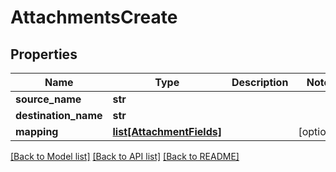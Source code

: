 # AttachmentsCreate

## Properties
Name | Type | Description | Notes
------------ | ------------- | ------------- | -------------
**source_name** | **str** |  | 
**destination_name** | **str** |  | 
**mapping** | [**list[AttachmentFields]**](AttachmentFields.md) |  | [optional] 

[[Back to Model list]](../README.md#documentation-for-models) [[Back to API list]](../README.md#documentation-for-api-endpoints) [[Back to README]](../README.md)


